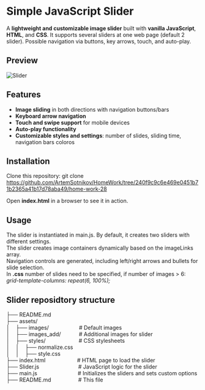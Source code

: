 # Simple JavaScript Slider

A **lightweight and customizable image slider** built with **vanilla JavaScript**, **HTML**, and **CSS**. It supports several sliders at one web page (default 2 slider). Possible navigation via buttons, key arrows, touch, and auto-play.

## Preview

![Slider](https://github.com/user-attachments/assets/f9f67b84-8c11-44d4-90a2-3f9bd20e14b0)

## Features

-  **Image sliding** in both directions with navigation buttons/bars  
-  **Keyboard arrow navigation**  
-  **Touch and swipe support** for mobile devices  
-  **Auto-play functionality**  
-  **Customizable styles and settings**: number of slides, sliding time, navigation bars coloros   

##  Installation

Clone this repository:
git clone https://github.com/ArtemSotnikov/HomeWork/tree/240f9c9c6e469e0451b71b2365a41b17d78aba49/home-work-28

Open **index.html** in a browser to see it in action.

## Usage

The slider is instantiated in main.js. By default, it creates two sliders with different settings.<br/>
The slider creates image containers dynamically based on the imageLinks array.<br/>
Navigation controls are generated, including left/right arrows and bullets for slide selection.<br/>
In **.css** number of slides need to be specified, if number of images > 6: _grid-template-columns: repeat(6, 100%);_

## Slider reposidtory structure

├── README.md<br/>
├── assets/<br/>
│&nbsp;&nbsp;&nbsp;&nbsp;├── images/&nbsp;&nbsp;&nbsp;&nbsp;&nbsp;&nbsp;&nbsp;&nbsp;&nbsp;&nbsp;&nbsp;&nbsp;&nbsp;&nbsp;&nbsp;&nbsp;&nbsp;&nbsp;&nbsp;&nbsp;# Default images<br/>
│&nbsp;&nbsp;&nbsp;&nbsp;├── images_add/ &nbsp;&nbsp;&nbsp;&nbsp;&nbsp;&nbsp;&nbsp;&nbsp;&nbsp;&nbsp;&nbsp;# Additional images for slider<br/>
│&nbsp;&nbsp;&nbsp;&nbsp;├── styles/&nbsp;&nbsp;&nbsp;&nbsp;&nbsp;&nbsp;&nbsp;&nbsp;&nbsp;&nbsp;&nbsp;&nbsp;&nbsp;&nbsp;&nbsp;&nbsp;&nbsp;&nbsp;&nbsp;&nbsp;&nbsp;&nbsp;# CSS stylesheets<br/>
│&nbsp;&nbsp;&nbsp;&nbsp;│&nbsp;&nbsp;&nbsp;&nbsp;├── normalize.css<br/>
│&nbsp;&nbsp;&nbsp;&nbsp;│&nbsp;&nbsp;&nbsp;&nbsp;├── style.css<br/>
├── index.html&nbsp;&nbsp;&nbsp;&nbsp;&nbsp;&nbsp;&nbsp;&nbsp;&nbsp;&nbsp;&nbsp;&nbsp;&nbsp;&nbsp;&nbsp;&nbsp;&nbsp;&nbsp;&nbsp;&nbsp;&nbsp;# HTML page to load the slider<br/>
├── Slider.js&nbsp;&nbsp;&nbsp;&nbsp;&nbsp;&nbsp;&nbsp;&nbsp;&nbsp;&nbsp;&nbsp;&nbsp;&nbsp;&nbsp;&nbsp;&nbsp;&nbsp;&nbsp;&nbsp;&nbsp;&nbsp;&nbsp;&nbsp;&nbsp;&nbsp;&nbsp;# JavaScript logic for the slider<br/>
├── main.js&nbsp;&nbsp;&nbsp;&nbsp;&nbsp;&nbsp;&nbsp;&nbsp;&nbsp;&nbsp;&nbsp;&nbsp;&nbsp;&nbsp;&nbsp;&nbsp;&nbsp;&nbsp;&nbsp;&nbsp;&nbsp;&nbsp;&nbsp;&nbsp;&nbsp;&nbsp;&nbsp;# Initializes the sliders and sets custom options<br/>
├── README.md&nbsp;&nbsp;&nbsp;&nbsp;&nbsp;&nbsp;&nbsp;&nbsp;&nbsp;&nbsp;&nbsp;&nbsp;&nbsp;&nbsp;&nbsp;&nbsp;&nbsp;&nbsp;# This file<br/>

